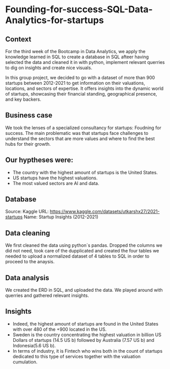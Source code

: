 # Founding-for-success-SQL-Data-Analytics-for-startups
## Context
For the third week of the Bootcamp in Data Analytics, we apply the knowledge learned in SQL to create a database in SQL afteer having selected the data and cleaned it in with python, implement relevant querries to dig on insights and create nice visuals.

In this group project, we decided to go with a dataset of more than 900 startups between 2012-2021 to get information on their valuations, locations, and sectors of expertise. It offers insights into the dynamic world of startups, showcasing their financial standing, geographical presence, and key backers.

## Business case
We took the lenses of a specialized consultancy for startups: Foudning for success.
The main problematic was that startups face challenges to understand the sectors that are more values and where to find the best hubs for their growth.

## Our hyptheses were:
- The country with the highest amount of startups is the United States.
- US startups have the highest valuations.
- The most valued sectors are AI and data.


## Database  
Source: Kaggle
URL: https://www.kaggle.com/datasets/utkarshx27/2021-startups
Name: Startup Insights (2012-2021)


## Data cleaning
We first cleaned the data using python´s pandas. Dropped the columns we did not need, took care of the dupplicated and created the four tables we needed to upload a normalized dataset of 4 tables to SQL in order to proceed to the anaysis.

## Data analysis
We created the ERD in SQL, and uploaded the data.
We played around with querries and gathered relevant insights.

## Insights
- Indeed, the highest amount of startups are found in the United States with over 480 of the +900 located in the US.
- Sweden is the country concentrating the highest valuation in billion US Dollars of startups (14.5 US b) followed by Australia (7.57 US b) and Indonesia(5.6 US b).
- In terms of industry, it is Fintech who wins both in the count of startups dedicated to this type of services together with the valuation cumulation. 
